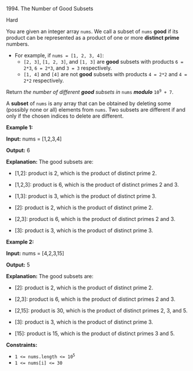 1994\. The Number of Good Subsets

Hard

You are given an integer array `nums`. We call a subset of `nums` **good** if its product can be represented as a product of one or more **distinct prime** numbers.

*   For example, if `nums = [1, 2, 3, 4]`:
    *   `[2, 3]`, `[1, 2, 3]`, and `[1, 3]` are **good** subsets with products `6 = 2*3`, `6 = 2*3`, and `3 = 3` respectively.
    *   `[1, 4]` and `[4]` are not **good** subsets with products `4 = 2*2` and `4 = 2*2` respectively.

Return _the number of different **good** subsets in_ `nums` _**modulo**_ <code>10<sup>9</sup> + 7</code>.

A **subset** of `nums` is any array that can be obtained by deleting some (possibly none or all) elements from `nums`. Two subsets are different if and only if the chosen indices to delete are different.

**Example 1:**

**Input:** nums = [1,2,3,4]

**Output:** 6

**Explanation:** The good subsets are:

- [1,2]: product is 2, which is the product of distinct prime 2.

- [1,2,3]: product is 6, which is the product of distinct primes 2 and 3.

- [1,3]: product is 3, which is the product of distinct prime 3.

- [2]: product is 2, which is the product of distinct prime 2.

- [2,3]: product is 6, which is the product of distinct primes 2 and 3.

- [3]: product is 3, which is the product of distinct prime 3. 

**Example 2:**

**Input:** nums = [4,2,3,15]

**Output:** 5

**Explanation:** The good subsets are:

- [2]: product is 2, which is the product of distinct prime 2.

- [2,3]: product is 6, which is the product of distinct primes 2 and 3.

- [2,15]: product is 30, which is the product of distinct primes 2, 3, and 5.

- [3]: product is 3, which is the product of distinct prime 3.

- [15]: product is 15, which is the product of distinct primes 3 and 5. 

**Constraints:**

*   <code>1 <= nums.length <= 10<sup>5</sup></code>
*   `1 <= nums[i] <= 30`